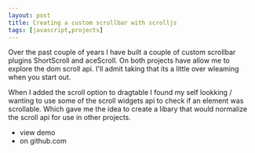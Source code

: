 ```yaml
---
layout: post
title: Creating a custom scrollbar with scrolljs
tags: [javascript,projects]
---
```

Over the past couple of years I have built a couple of custom scrollbar plugins ShortScroll and aceScroll. On both projects have allow me to explore the dom scroll api. I'll admit taking that its a little over wleaming when you start out. 

When I added the scroll option to dragtable I found my self lookking / wanting to use some of the scroll widgets api to check if an element was scrollable. Which gave me the idea to create a libary that would normalize the scroll api for use in other projects. 

* view demo
* on github.com

